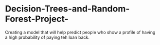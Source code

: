 # Decision-Trees-and-Random-Forest-Project-
Creating a model that will help predict people who show a profile of having a high probability of paying teh loan back.
